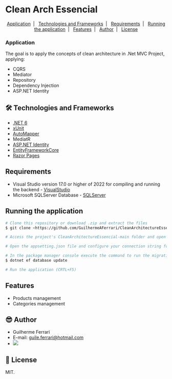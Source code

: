 # Clean Arch Essencial

<p align="center">
    <a href="#application">Application</a>&nbsp;&nbsp;|&nbsp;&nbsp;
    <a href="#-technologies-and-frameworks">Technologies and Frameworks</a>&nbsp;&nbsp;|&nbsp;&nbsp;
    <a href="#requirements">Requirements</a>&nbsp;&nbsp;|&nbsp;&nbsp;
    <a href="#running-the-application">Running the application</a>&nbsp;&nbsp;|&nbsp;&nbsp;
    <a href="#features">Features</a>&nbsp;&nbsp;|&nbsp;&nbsp;
    <a href="#-author">Author</a>&nbsp;&nbsp;|&nbsp;&nbsp;
    <a href="#-license">License</a>
</p>

### Application

The goal is to apply the concepts of clean architecture in .Net MVC Project, applying:
- CQRS
- Mediator
- Repository
- Dependency Injection 
- ASP.NET Identity

## 🛠 Technologies and Frameworks
- [.NET 6](https://visualstudio.microsoft.com/pt-br/vs/community/)
- [xUnit](https://xunit.net/)
- [AutoMapper](https://automapper.org/)
- MediatR
- [ASP.NET Identity](https://learn.microsoft.com/pt-br/aspnet/identity/overview/getting-started/introduction-to-aspnet-identity)
- [EntityFrameworkCore](https://www.entityframeworktutorial.net/efcore/entity-framework-core.aspx)
- [Razor Pages](https://docs.microsoft.com/pt-br/aspnet/core/razor-pages/?view=aspnetcore-6.0&tabs=visual-studio)

## Requirements
- Visual Studio version 17.0 or higher of 2022 for compiling and running the backend - [VisualStudio](https://visualstudio.microsoft.com/pt-br/vs/community/)
- Microsoft SQLServer Database - [SQLServer](https://www.microsoft.com/pt-br/sql-server/sql-server-downloads)

## Running the application
```bash
# Clone this repository or download .zip and extract the files
$ git clone <https://github.com/GuilhermeAFerrari/CleanArchitectureEssencial.git>

# Access the project's CleanArchitectureEssencial-main folder and open the solution file with Visual Studio

# Open the appsetting.json file and configure your connection string for the database adding or editing the values in the "ConnectionStrings" key

# In the package manager console execute the command to run the migrations
$ dotnet ef database update

# Run the application (CRTL+F5)
```

## Features
- Products management
- Categories management

## 😎 Author
- Guilherme Ferrari
- E-mail: guile.ferrari@hotmail.com
- [<img src="https://img.shields.io/badge/linkedin-%230077B5.svg?&style=for-the-badge&logo=linkedin&logoColor=white" />](https://www.linkedin.com/in/guilherme-antonio-ferrari/)

## 📝 License
MIT.